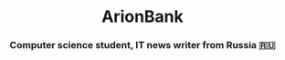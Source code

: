 ﻿<h1 align="center">ArionBank</h1>
<h3 align="center">Computer science student, IT news writer from Russia 🇷🇺</h3>